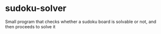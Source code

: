 # sudoku-solver
Small program that checks whether a sudoku board is solvable or not, and then proceeds to solve it
